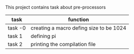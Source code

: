 This project contains task about pre-processors


| task | function |
| ---- | -------- |
| task -0 | creating a macro defing size to be 1024 |
| task 1 | defining pi |
| task 2 | printing the compilation file |